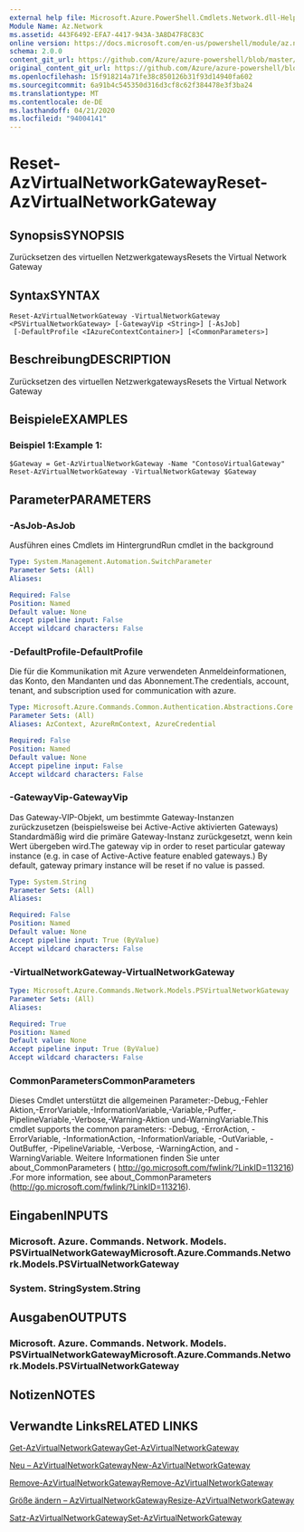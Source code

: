 ```yaml
---
external help file: Microsoft.Azure.PowerShell.Cmdlets.Network.dll-Help.xml
Module Name: Az.Network
ms.assetid: 443F6492-EFA7-4417-943A-3A8D47F8C83C
online version: https://docs.microsoft.com/en-us/powershell/module/az.network/reset-azvirtualnetworkgateway
schema: 2.0.0
content_git_url: https://github.com/Azure/azure-powershell/blob/master/src/Network/Network/help/Reset-AzVirtualNetworkGateway.md
original_content_git_url: https://github.com/Azure/azure-powershell/blob/master/src/Network/Network/help/Reset-AzVirtualNetworkGateway.md
ms.openlocfilehash: 15f918214a71fe38c850126b31f93d14940fa602
ms.sourcegitcommit: 6a91b4c545350d316d3cf8c62f384478e3f3ba24
ms.translationtype: MT
ms.contentlocale: de-DE
ms.lasthandoff: 04/21/2020
ms.locfileid: "94004141"
---
```

# <span data-ttu-id="6c59b-101">Reset-AzVirtualNetworkGateway</span><span class="sxs-lookup"><span data-stu-id="6c59b-101">Reset-AzVirtualNetworkGateway</span></span>

## <span data-ttu-id="6c59b-102">Synopsis</span><span class="sxs-lookup"><span data-stu-id="6c59b-102">SYNOPSIS</span></span>
<span data-ttu-id="6c59b-103">Zurücksetzen des virtuellen Netzwerkgateways</span><span class="sxs-lookup"><span data-stu-id="6c59b-103">Resets the Virtual Network Gateway</span></span>

## <span data-ttu-id="6c59b-104">Syntax</span><span class="sxs-lookup"><span data-stu-id="6c59b-104">SYNTAX</span></span>

```
Reset-AzVirtualNetworkGateway -VirtualNetworkGateway <PSVirtualNetworkGateway> [-GatewayVip <String>] [-AsJob]
 [-DefaultProfile <IAzureContextContainer>] [<CommonParameters>]
```

## <span data-ttu-id="6c59b-105">Beschreibung</span><span class="sxs-lookup"><span data-stu-id="6c59b-105">DESCRIPTION</span></span>
<span data-ttu-id="6c59b-106">Zurücksetzen des virtuellen Netzwerkgateways</span><span class="sxs-lookup"><span data-stu-id="6c59b-106">Resets the Virtual Network Gateway</span></span>

## <span data-ttu-id="6c59b-107">Beispiele</span><span class="sxs-lookup"><span data-stu-id="6c59b-107">EXAMPLES</span></span>

### <span data-ttu-id="6c59b-108">Beispiel 1:</span><span class="sxs-lookup"><span data-stu-id="6c59b-108">Example 1:</span></span>
```
$Gateway = Get-AzVirtualNetworkGateway -Name "ContosoVirtualGateway"
Reset-AzVirtualNetworkGateway -VirtualNetworkGateway $Gateway
```

## <span data-ttu-id="6c59b-109">Parameter</span><span class="sxs-lookup"><span data-stu-id="6c59b-109">PARAMETERS</span></span>

### <span data-ttu-id="6c59b-110">-AsJob</span><span class="sxs-lookup"><span data-stu-id="6c59b-110">-AsJob</span></span>
<span data-ttu-id="6c59b-111">Ausführen eines Cmdlets im Hintergrund</span><span class="sxs-lookup"><span data-stu-id="6c59b-111">Run cmdlet in the background</span></span>

```yaml
Type: System.Management.Automation.SwitchParameter
Parameter Sets: (All)
Aliases:

Required: False
Position: Named
Default value: None
Accept pipeline input: False
Accept wildcard characters: False
```

### <span data-ttu-id="6c59b-112">-DefaultProfile</span><span class="sxs-lookup"><span data-stu-id="6c59b-112">-DefaultProfile</span></span>
<span data-ttu-id="6c59b-113">Die für die Kommunikation mit Azure verwendeten Anmeldeinformationen, das Konto, den Mandanten und das Abonnement.</span><span class="sxs-lookup"><span data-stu-id="6c59b-113">The credentials, account, tenant, and subscription used for communication with azure.</span></span>

```yaml
Type: Microsoft.Azure.Commands.Common.Authentication.Abstractions.Core.IAzureContextContainer
Parameter Sets: (All)
Aliases: AzContext, AzureRmContext, AzureCredential

Required: False
Position: Named
Default value: None
Accept pipeline input: False
Accept wildcard characters: False
```

### <span data-ttu-id="6c59b-114">-GatewayVip</span><span class="sxs-lookup"><span data-stu-id="6c59b-114">-GatewayVip</span></span>
<span data-ttu-id="6c59b-115">Das Gateway-VIP-Objekt, um bestimmte Gateway-Instanzen zurückzusetzen (beispielsweise bei Active-Active aktivierten Gateways) Standardmäßig wird die primäre Gateway-Instanz zurückgesetzt, wenn kein Wert übergeben wird.</span><span class="sxs-lookup"><span data-stu-id="6c59b-115">The gateway vip in order to reset particular gateway instance (e.g. in case of Active-Active feature enabled gateways.) By default, gateway primary instance will be reset if no value is passed.</span></span>

```yaml
Type: System.String
Parameter Sets: (All)
Aliases:

Required: False
Position: Named
Default value: None
Accept pipeline input: True (ByValue)
Accept wildcard characters: False
```

### <span data-ttu-id="6c59b-116">-VirtualNetworkGateway</span><span class="sxs-lookup"><span data-stu-id="6c59b-116">-VirtualNetworkGateway</span></span>
```yaml
Type: Microsoft.Azure.Commands.Network.Models.PSVirtualNetworkGateway
Parameter Sets: (All)
Aliases:

Required: True
Position: Named
Default value: None
Accept pipeline input: True (ByValue)
Accept wildcard characters: False
```

### <span data-ttu-id="6c59b-117">CommonParameters</span><span class="sxs-lookup"><span data-stu-id="6c59b-117">CommonParameters</span></span>
<span data-ttu-id="6c59b-118">Dieses Cmdlet unterstützt die allgemeinen Parameter:-Debug,-Fehler Aktion,-ErrorVariable,-InformationVariable,-Variable,-Puffer,-PipelineVariable,-Verbose,-Warning-Aktion und-WarningVariable.</span><span class="sxs-lookup"><span data-stu-id="6c59b-118">This cmdlet supports the common parameters: -Debug, -ErrorAction, -ErrorVariable, -InformationAction, -InformationVariable, -OutVariable, -OutBuffer, -PipelineVariable, -Verbose, -WarningAction, and -WarningVariable.</span></span> <span data-ttu-id="6c59b-119">Weitere Informationen finden Sie unter about_CommonParameters ( http://go.microsoft.com/fwlink/?LinkID=113216) .</span><span class="sxs-lookup"><span data-stu-id="6c59b-119">For more information, see about_CommonParameters (http://go.microsoft.com/fwlink/?LinkID=113216).</span></span>

## <span data-ttu-id="6c59b-120">Eingaben</span><span class="sxs-lookup"><span data-stu-id="6c59b-120">INPUTS</span></span>

### <span data-ttu-id="6c59b-121">Microsoft. Azure. Commands. Network. Models. PSVirtualNetworkGateway</span><span class="sxs-lookup"><span data-stu-id="6c59b-121">Microsoft.Azure.Commands.Network.Models.PSVirtualNetworkGateway</span></span>

### <span data-ttu-id="6c59b-122">System. String</span><span class="sxs-lookup"><span data-stu-id="6c59b-122">System.String</span></span>

## <span data-ttu-id="6c59b-123">Ausgaben</span><span class="sxs-lookup"><span data-stu-id="6c59b-123">OUTPUTS</span></span>

### <span data-ttu-id="6c59b-124">Microsoft. Azure. Commands. Network. Models. PSVirtualNetworkGateway</span><span class="sxs-lookup"><span data-stu-id="6c59b-124">Microsoft.Azure.Commands.Network.Models.PSVirtualNetworkGateway</span></span>

## <span data-ttu-id="6c59b-125">Notizen</span><span class="sxs-lookup"><span data-stu-id="6c59b-125">NOTES</span></span>

## <span data-ttu-id="6c59b-126">Verwandte Links</span><span class="sxs-lookup"><span data-stu-id="6c59b-126">RELATED LINKS</span></span>

[<span data-ttu-id="6c59b-127">Get-AzVirtualNetworkGateway</span><span class="sxs-lookup"><span data-stu-id="6c59b-127">Get-AzVirtualNetworkGateway</span></span>](./Get-AzVirtualNetworkGateway.md)

[<span data-ttu-id="6c59b-128">Neu – AzVirtualNetworkGateway</span><span class="sxs-lookup"><span data-stu-id="6c59b-128">New-AzVirtualNetworkGateway</span></span>](./New-AzVirtualNetworkGateway.md)

[<span data-ttu-id="6c59b-129">Remove-AzVirtualNetworkGateway</span><span class="sxs-lookup"><span data-stu-id="6c59b-129">Remove-AzVirtualNetworkGateway</span></span>](./Remove-AzVirtualNetworkGateway.md)

[<span data-ttu-id="6c59b-130">Größe ändern – AzVirtualNetworkGateway</span><span class="sxs-lookup"><span data-stu-id="6c59b-130">Resize-AzVirtualNetworkGateway</span></span>](./Resize-AzVirtualNetworkGateway.md)

[<span data-ttu-id="6c59b-131">Satz-AzVirtualNetworkGateway</span><span class="sxs-lookup"><span data-stu-id="6c59b-131">Set-AzVirtualNetworkGateway</span></span>](./Set-AzVirtualNetworkGateway.md)
